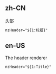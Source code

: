 ## zh-CN

头部

```html
nzHeader="${1:标题}"
```

## en-US

The header renderer

```html
nzHeader="${1:Title}"
```

